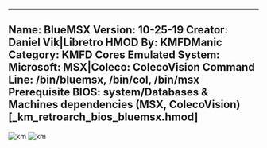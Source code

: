 -----------------------
Name: BlueMSX
Version: 10-25-19
Creator: Daniel Vik|Libretro
HMOD By: KMFDManic
Category: KMFD Cores
Emulated System: Microsoft: MSX|Coleco: ColecoVision
Command Line: /bin/bluemsx, /bin/col, /bin/msx
Prerequisite BIOS: system/Databases & Machines dependencies (MSX, ColecoVision) **[_km_retroarch_bios_bluemsx.hmod]**
-----------------------
![km](https://i.imgur.com/6dPtud5.png)
![km](https://i.imgur.com/gd5F8Wy.png)
